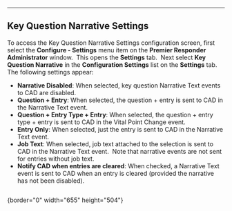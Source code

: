   -------------------------------------
  **Key Question Narrative Settings**
  -------------------------------------

To access the Key Question Narrative Settings configuration screen,
first select the **Configure - Settings** menu item on the **Premier
Responder** **Administrator** window.  This opens the **Settings** tab. 
Next select **Key Question Narrative** in the **Configuration Settings**
list on the **Settings** tab.   The following settings appear:

-   **Narrative Disabled**: When selected, key question Narrative Text
    events to CAD are disabled.
-   **Question + Entry**: When selected, the question + entry is sent to
    CAD in the Narrative Text event.
-   **Question + Entry Type + Entry**: When selected, the question +
    entry type + entry is sent to CAD in the Vital Point Change event.
-   **Entry Only**: When selected, just the entry is sent to CAD in the
    Narrative Text event.
-   **Job Text**: When selected, job text attached to the selection is
    sent to CAD in the Narrative Text event.  Note that narrative events
    are not sent for entries without job text.
-   **Notify CAD when entries are cleared**: When checked, a Narrative
    Text event is sent to CAD when an entry is cleared (provided the
    narrative has not been disabled).

<figure><img src=".gitbook/assets/Vital Point Narrative Settings_files/Image001.png" alt=""><figcaption></figcaption></figure>{border="0"
width="655" height="504"}
